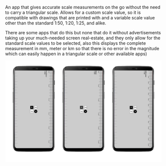 An app that gives accurate scale measurements on the go without the need to carry a triangular scale. Allows for a custom scale value, so it is compatible with drawings that are printed with and a variable scale value other than the standard 1:50, 1:20, 1:25, and alike. 

There are some apps that do this but none that do it without advertisements taking up your much-needed screen real-estate, and they only allow for the standard scale values to be selected,  also this displays the complete measurement in mm, meter or km so that there is no error in the magnitude which can easily happen in a triangular scale or other available apps)

![10Sweb.jpg](10Sweb.jpg?raw=true "scale-app")
